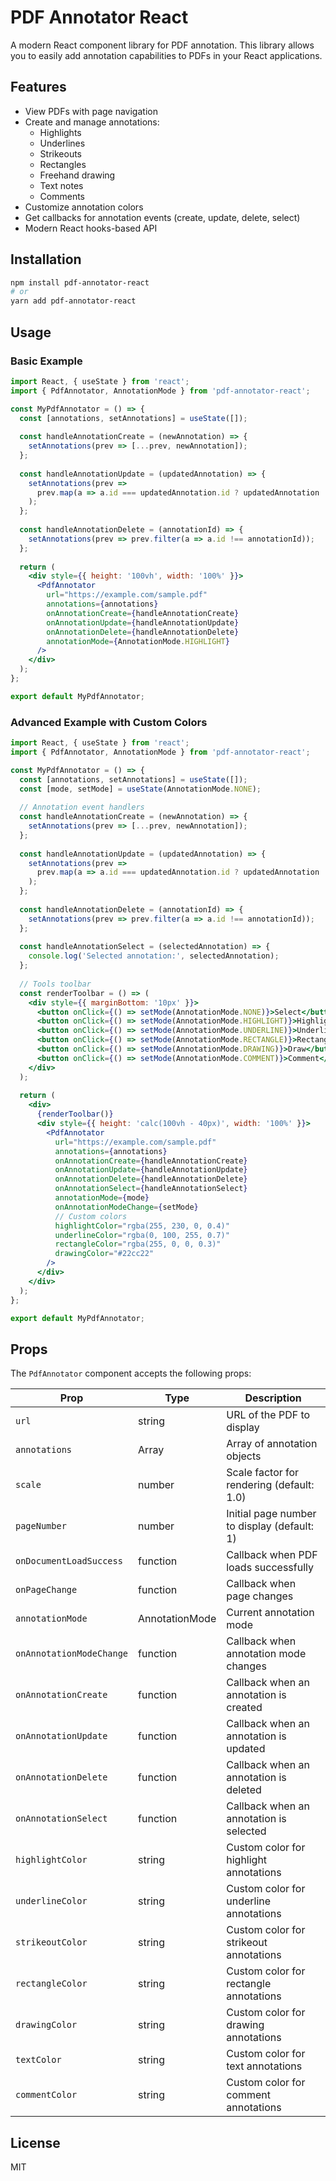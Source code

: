 # PDF Annotator React

A modern React component library for PDF annotation. This library allows you to easily add annotation capabilities to PDFs in your React applications.

## Features

- View PDFs with page navigation
- Create and manage annotations:
  - Highlights
  - Underlines
  - Strikeouts
  - Rectangles
  - Freehand drawing
  - Text notes
  - Comments
- Customize annotation colors
- Get callbacks for annotation events (create, update, delete, select)
- Modern React hooks-based API

## Installation

```bash
npm install pdf-annotator-react
# or 
yarn add pdf-annotator-react
```

## Usage

### Basic Example

```jsx
import React, { useState } from 'react';
import { PdfAnnotator, AnnotationMode } from 'pdf-annotator-react';

const MyPdfAnnotator = () => {
  const [annotations, setAnnotations] = useState([]);
  
  const handleAnnotationCreate = (newAnnotation) => {
    setAnnotations(prev => [...prev, newAnnotation]);
  };
  
  const handleAnnotationUpdate = (updatedAnnotation) => {
    setAnnotations(prev => 
      prev.map(a => a.id === updatedAnnotation.id ? updatedAnnotation : a)
    );
  };
  
  const handleAnnotationDelete = (annotationId) => {
    setAnnotations(prev => prev.filter(a => a.id !== annotationId));
  };
  
  return (
    <div style={{ height: '100vh', width: '100%' }}>
      <PdfAnnotator
        url="https://example.com/sample.pdf"
        annotations={annotations}
        onAnnotationCreate={handleAnnotationCreate}
        onAnnotationUpdate={handleAnnotationUpdate}
        onAnnotationDelete={handleAnnotationDelete}
        annotationMode={AnnotationMode.HIGHLIGHT}
      />
    </div>
  );
};

export default MyPdfAnnotator;
```

### Advanced Example with Custom Colors

```jsx
import React, { useState } from 'react';
import { PdfAnnotator, AnnotationMode } from 'pdf-annotator-react';

const MyPdfAnnotator = () => {
  const [annotations, setAnnotations] = useState([]);
  const [mode, setMode] = useState(AnnotationMode.NONE);
  
  // Annotation event handlers
  const handleAnnotationCreate = (newAnnotation) => {
    setAnnotations(prev => [...prev, newAnnotation]);
  };
  
  const handleAnnotationUpdate = (updatedAnnotation) => {
    setAnnotations(prev => 
      prev.map(a => a.id === updatedAnnotation.id ? updatedAnnotation : a)
    );
  };
  
  const handleAnnotationDelete = (annotationId) => {
    setAnnotations(prev => prev.filter(a => a.id !== annotationId));
  };
  
  const handleAnnotationSelect = (selectedAnnotation) => {
    console.log('Selected annotation:', selectedAnnotation);
  };
  
  // Tools toolbar
  const renderToolbar = () => (
    <div style={{ marginBottom: '10px' }}>
      <button onClick={() => setMode(AnnotationMode.NONE)}>Select</button>
      <button onClick={() => setMode(AnnotationMode.HIGHLIGHT)}>Highlight</button>
      <button onClick={() => setMode(AnnotationMode.UNDERLINE)}>Underline</button>
      <button onClick={() => setMode(AnnotationMode.RECTANGLE)}>Rectangle</button>
      <button onClick={() => setMode(AnnotationMode.DRAWING)}>Draw</button>
      <button onClick={() => setMode(AnnotationMode.COMMENT)}>Comment</button>
    </div>
  );
  
  return (
    <div>
      {renderToolbar()}
      <div style={{ height: 'calc(100vh - 40px)', width: '100%' }}>
        <PdfAnnotator
          url="https://example.com/sample.pdf"
          annotations={annotations}
          onAnnotationCreate={handleAnnotationCreate}
          onAnnotationUpdate={handleAnnotationUpdate}
          onAnnotationDelete={handleAnnotationDelete}
          onAnnotationSelect={handleAnnotationSelect}
          annotationMode={mode}
          onAnnotationModeChange={setMode}
          // Custom colors
          highlightColor="rgba(255, 230, 0, 0.4)"
          underlineColor="rgba(0, 100, 255, 0.7)"
          rectangleColor="rgba(255, 0, 0, 0.3)"
          drawingColor="#22cc22"
        />
      </div>
    </div>
  );
};

export default MyPdfAnnotator;
```

## Props

The `PdfAnnotator` component accepts the following props:

| Prop | Type | Description |
|------|------|-------------|
| `url` | string | URL of the PDF to display |
| `annotations` | Array | Array of annotation objects |
| `scale` | number | Scale factor for rendering (default: 1.0) |
| `pageNumber` | number | Initial page number to display (default: 1) |
| `onDocumentLoadSuccess` | function | Callback when PDF loads successfully |
| `onPageChange` | function | Callback when page changes |
| `annotationMode` | AnnotationMode | Current annotation mode |
| `onAnnotationModeChange` | function | Callback when annotation mode changes |
| `onAnnotationCreate` | function | Callback when an annotation is created |
| `onAnnotationUpdate` | function | Callback when an annotation is updated |
| `onAnnotationDelete` | function | Callback when an annotation is deleted |
| `onAnnotationSelect` | function | Callback when an annotation is selected |
| `highlightColor` | string | Custom color for highlight annotations |
| `underlineColor` | string | Custom color for underline annotations |
| `strikeoutColor` | string | Custom color for strikeout annotations |
| `rectangleColor` | string | Custom color for rectangle annotations |
| `drawingColor` | string | Custom color for drawing annotations |
| `textColor` | string | Custom color for text annotations |
| `commentColor` | string | Custom color for comment annotations |

## License

MIT 